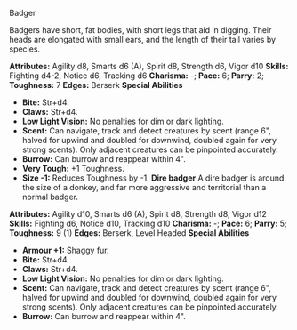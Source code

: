 Badger

Badgers have short, fat bodies, with short legs that aid in digging.
Their heads are elongated with small ears, and the length of their tail
varies by species.

**Attributes:** Agility d8, Smarts d6 (A), Spirit d8, Strength d6, Vigor
d10
**Skills:** Fighting d4-2, Notice d6, Tracking d6
**Charisma:** -; **Pace:** 6; **Parry:** 2; **Toughness:** 7
**Edges:** Berserk
**Special Abilities**
- **Bite:** Str+d4.
- **Claws:** Str+d4.
- **Low Light Vision:** No penalties for dim or dark lighting.
- **Scent:** Can navigate, track and detect creatures by scent (range
6", halved for upwind and doubled for downwind, doubled again for very
strong scents). Only adjacent creatures can be pinpointed accurately.
- **Burrow:** Can burrow and reappear within 4".
- **Very Tough:** +1 Toughness.
- **Size -1:** Reduces Toughness by -1.
**Dire badger**
A dire badger is around the size of a donkey, and far more aggressive
and territorial than a normal badger.

**Attributes:** Agility d10, Smarts d6 (A), Spirit d8, Strength d8,
Vigor d12
**Skills:** Fighting d6, Notice d10, Tracking d10
**Charisma:** -; **Pace:** 6; **Parry:** 5; **Toughness:** 9 (1)
**Edges:** Berserk, Level Headed
**Special Abilities**
- **Armour +1:** Shaggy fur.
- **Bite:** Str+d4.
- **Claws:** Str+d4.
- **Low Light Vision:** No penalties for dim or dark lighting.
- **Scent:** Can navigate, track and detect creatures by scent (range
6", halved for upwind and doubled for downwind, doubled again for very
strong scents). Only adjacent creatures can be pinpointed accurately.
- **Burrow:** Can burrow and reappear within 4".

